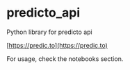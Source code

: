 # predicto_api
Python library for predicto api

[https://predic.to](https://predic.to)

For usage, check the notebooks section.
